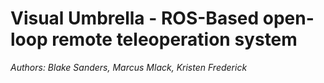 # Visual Umbrella - ROS-Based open-loop remote teleoperation system

*Authors: Blake Sanders, Marcus Mlack, Kristen Frederick*
